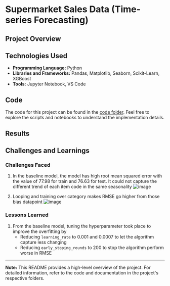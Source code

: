 # Supermarket Sales Data (Time-series Forecasting)

## Project Overview



## Technologies Used

- **Programming Language:** Python
- **Libraries and Frameworks:** Pandas, Matplotlib, Seaborn, Scikit-Learn, XGBoost
- **Tools:** Jupyter Notebook, VS Code

## Code

The code for this project can be found in the [code folder](./code). Feel free to explore the scripts and notebooks to understand the implementation details.

## Results



## Challenges and Learnings

### Challenges Faced

1. In the baseline model, the model has high root mean squared error with the value of 77.98 for train and 76.63 for test. It could not capture the different trend of each item code in the same seasonality
![image](https://github.com/prattapong/Data-Science-Portfolio/assets/124485030/20782807-75b3-46bc-a1db-3c79b966a166)

2. Looping and training over category makes RMSE go higher from those bias datapoint
![image](https://github.com/prattapong/Data-Science-Portfolio/assets/124485030/c38694c0-6d2f-4bf5-8037-24ba2670558b)


### Lessons Learned

1. From the baseline model, tuning the hyperparameter took place to improve the overfitting by
   * Reducing `learning_rate` to 0.001 and 0.0007 to let the algorithm capture less changing
   * Reducing `early_stoping_rounds` to 200 to stop the algorithm perform worse in RMSE

---

**Note:** This README provides a high-level overview of the project. For detailed information, refer to the code and documentation in the project's respective folders.

